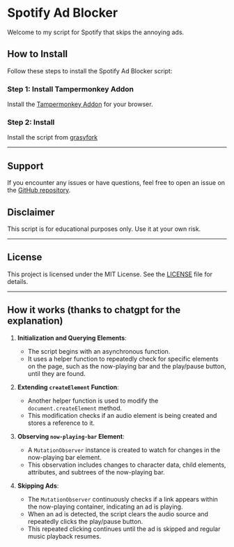 # Spotify Ad Blocker

Welcome to my script for Spotify that skips the annoying ads.

## How to Install

Follow these steps to install the Spotify Ad Blocker script:

### Step 1: Install Tampermonkey Addon

Install the [Tampermonkey Addon](https://www.tampermonkey.net/) for your browser.

### Step 2: Install

Install the script from [grasyfork](https://greasyfork.org/de/scripts/501822-spotify-adblocker)

---

## Support

If you encounter any issues or have questions, feel free to open an issue on the [GitHub repository](https://github.com/snoopti/SpotifyAdBlocker/issues).

## Disclaimer

This script is for educational purposes only. Use it at your own risk.

---

## License

This project is licensed under the MIT License. See the [LICENSE](https://github.com/snoopti/SpotifyAdBlocker/blob/main/LICENSE) file for details.

---

## How it works (thanks to chatgpt for the explanation)

1. **Initialization and Querying Elements**:

   - The script begins with an asynchronous function.
   - It uses a helper function to repeatedly check for specific elements on the page, such as the now-playing bar and the play/pause button, until they are found.

2. **Extending `createElement` Function**:

   - Another helper function is used to modify the `document.createElement` method.
   - This modification checks if an audio element is being created and stores a reference to it.

3. **Observing `now-playing-bar` Element**:

   - A `MutationObserver` instance is created to watch for changes in the now-playing bar element.
   - This observation includes changes to character data, child elements, attributes, and subtrees of the now-playing bar.

4. **Skipping Ads**:
   - The `MutationObserver` continuously checks if a link appears within the now-playing container, indicating an ad is playing.
   - When an ad is detected, the script clears the audio source and repeatedly clicks the play/pause button.
   - This repeated clicking continues until the ad is skipped and regular music playback resumes.
